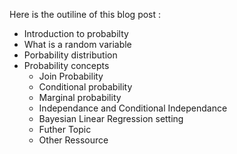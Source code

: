 Here is the outiline of this blog post :


- Introduction to probabilty
- What is a random variable
- Porbability distribution
- Probability concepts  
  - Join Probability
  - Conditional probability
  - Marginal  probability
  - Independance and Conditional Independance
  - Bayesian Linear Regression setting
  - Futher Topic
  - Other Ressource
